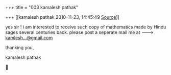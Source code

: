 +++
title = "003 kamalesh pathak"

+++
[[kamalesh pathak	2010-11-23, 14:45:49 [Source](https://groups.google.com/g/samskrita/c/gA4uIjGgGgc)]]



yes sir ! i am interested to receive such copy of mathematics made by Hindu sages several centuries back. please post a seperate mail me at ---> [kamlesh...@gmail.com]()

thanking you,

kamalesh pathak  
  



